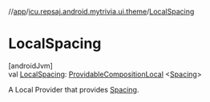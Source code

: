 //[app](../../index.md)/[icu.repsaj.android.mytrivia.ui.theme](index.md)/[LocalSpacing](-local-spacing.md)

# LocalSpacing

[androidJvm]\
val [LocalSpacing](-local-spacing.md): [ProvidableCompositionLocal](https://developer.android.com/reference/kotlin/androidx/compose/runtime/ProvidableCompositionLocal.html)
&lt;[Spacing](-spacing/index.md)&gt;

A Local Provider that provides [Spacing](-spacing/index.md).
